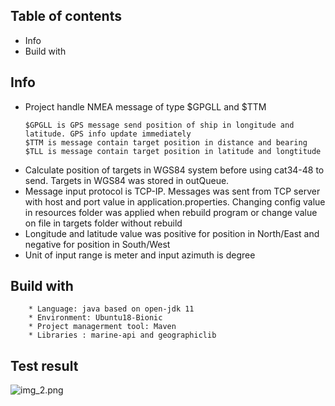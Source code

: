 ## Table of contents
* Info
* Build with

## Info
* Project handle NMEA message of type $GPGLL and $TTM
  ~~~~
  $GPGLL is GPS message send position of ship in longitude and latitude. GPS info update immediately
  $TTM is message contain target position in distance and bearing
  $TLL is message contain target position in latitude and longtitude

* Calculate position of targets in WGS84 system before using cat34-48 to send. Targets in WGS84 was stored in outQueue.
* Message input protocol is TCP-IP. Messages was sent from TCP server with host and port value in application.properties. Changing config value in resources folder was applied when rebuild program or change value on file in targets folder without rebuild
* Longitude and latitude value was positive for position in North/East and negative for position in South/West
* Unit of input range is meter and input azimuth is degree
## Build with
~~~~
    * Language: java based on open-jdk 11
    * Environment: Ubuntu18-Bionic
    * Project managerment tool: Maven
    * Libraries : marine-api and geographiclib
~~~~
## Test result
![img_2.png](img_2.png)


	

